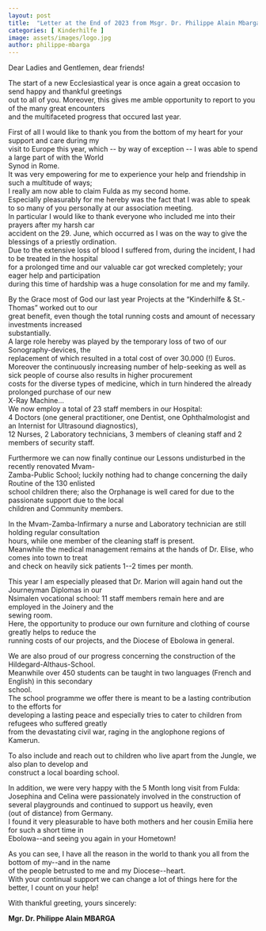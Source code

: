 ```yaml
---
layout: post
title:  "Letter at the End of 2023 from Msgr. Dr. Philippe Alain Mbarga Bishop of Ebolowa"
categories: [ Kinderhilfe ]
image: assets/images/logo.jpg
author: philippe-mbarga
---
```


Dear Ladies and Gentlemen, dear friends!

The start of a new Ecclesiastical year is once again a great occasion to send happy and thankful greetings  
out to all of you. Moreover, this gives me amble opportunity to report to you of the many great encounters  
and the multifaceted progress that occured last year.

First of all I would like to thank you from the bottom of my heart for your support and care during my  
visit to Europe this year, which -- by way of exception -- I was able to spend a large part of with the World  
Synod in Rome.  
It was very empowering for me to experience your help and friendship in such a multitude of ways;  
I really am now able to claim Fulda as my second home.  
Especially pleasurably for me hereby was the fact that I was able to speak to so many of you personally at our association meeting.  
In particular I would like to thank everyone who included me into their prayers after my harsh car  
accident on the 29. June, which occurred as I was on the way to give the blessings of a priestly ordination.  
Due to the extensive loss of blood I suffered from, during the incident, I had to be treated in the hospital  
for a prolonged time and our valuable car got wrecked completely; your eager help and participation  
during this time of hardship was a huge consolation for me and my family.

By the Grace most of God our last year Projects at the “Kinderhilfe & St.-Thomas” worked out to our  
great benefit, even though the total running costs and amount of necessary investments increased  
substantially.  
A large role hereby was played by the temporary loss of two of our Sonography-devices, the  
replacement of which resulted in a total cost of over 30.000 (!) Euros.  
Moreover the continuously increasing number of help-seeking as well as sick people of course also results in higher procurement  
costs for the diverse types of medicine, which in turn hindered the already prolonged purchase of our new  
X-Ray Machine...  
We now employ a total of 23 staff members in our Hospital:  
4 Doctors (one general practitioner, one Dentist, one Ophthalmologist and an Internist for Ultrasound diagnostics),  
12 Nurses, 2 Laboratory technicians, 3 members of cleaning staff and 2 members of security staff.

Furthermore we can now finally continue our Lessons undisturbed in the recently renovated Mvam-  
Zamba-Public School; luckily nothing had to change concerning the daily Routine of the 130 enlisted  
school children there; also the Orphanage is well cared for due to the passionate support due to the local  
children and Community members.

In the Mvam-Zamba-Infirmary a nurse and Laboratory technician are still holding regular consultation  
hours, while one member of the cleaning staff is present.  
Meanwhile the medical management remains at the hands of Dr. Elise, who comes into town to treat  
and check on heavily sick patients 1--2 times per month.

This year I am especially pleased that Dr. Marion will again hand out the Journeyman Diplomas in our  
Nsimalen vocational school: 11 staff members remain here and are employed in the Joinery and the  
sewing room.  
Here, the opportunity to produce our own furniture and clothing of course greatly helps to reduce the  
running costs of our projects, and the Diocese of Ebolowa in general.

We are also proud of our progress concerning the construction of the Hildegard-Althaus-School.  
Meanwhile over 450 students can be taught in two languages (French and English) in this secondary  
school.  
The school programme we offer there is meant to be a lasting contribution to the efforts for  
developing a lasting peace and especially tries to cater to children from refugees who suffered greatly  
from the devastating civil war, raging in the anglophone regions of Kamerun.

To also include and reach out to children who live apart from the Jungle, we also plan to develop and  
construct a local boarding school.

In addition, we were very happy with the 5 Month long visit from Fulda:  
Josephina and Celina were passionately involved in the construction of several playgrounds and continued to support us heavily, even  
(out of distance) from Germany.  
I found it very pleasurable to have both mothers and her cousin Emilia here for such a short time in  
Ebolowa--and seeing you again in your Hometown!

As you can see, I have all the reason in the world to thank you all from the bottom of my--and in the name  
of the people betrusted to me and my Diocese--heart.  
With your continual support we can change a lot of things here for the better, I count on your help!

With thankful greeting, yours sincerely:

**Mgr. Dr. Philippe Alain MBARGA**